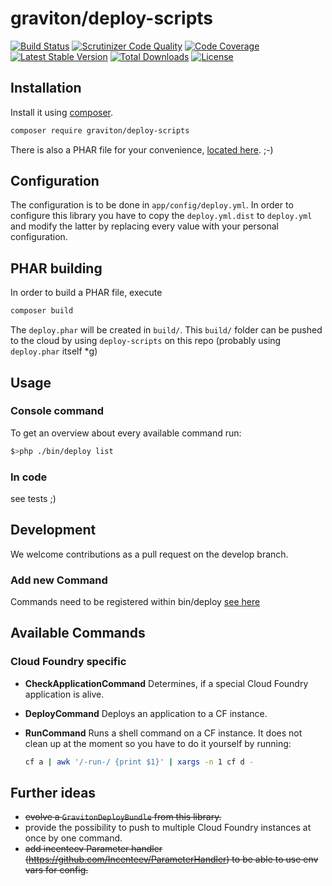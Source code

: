 # graviton/deploy-scripts
[![Build Status](https://travis-ci.org/libgraviton/deploy-scripts.png?branch=develop)](https://travis-ci.org/libgraviton/deploy-scripts) [![Scrutinizer Code Quality](https://scrutinizer-ci.com/g/libgraviton/deploy-scripts/badges/quality-score.png?b=develop)](https://scrutinizer-ci.com/g/libgraviton/deploy-scripts/?branch=develop) [![Code Coverage](https://scrutinizer-ci.com/g/libgraviton/deploy-scripts/badges/coverage.png?b=develop)](https://scrutinizer-ci.com/g/libgraviton/deploy-scripts/?branch=develop) [![Latest Stable Version](https://poser.pugx.org/graviton/deploy-scripts/v/stable.svg)](https://packagist.org/packages/graviton/deploy-scripts) [![Total Downloads](https://poser.pugx.org/graviton/deploy-scripts/downloads.svg)](https://packagist.org/packages/graviton/deploy-scripts) [![License](https://poser.pugx.org/graviton/deploy-scripts/license.svg)](https://packagist.org/packages/graviton/deploy-scripts)

## Installation
Install it using [composer](https://getcomposer.org/).

```bash
composer require graviton/deploy-scripts
```

There is also a PHAR file for your convenience, [located here](https://graviton-deploy-scripts.nova.scapp.io/deploy.phar). ;-)

## Configuration
The configuration is to be done in ``app/config/deploy.yml``.
In order to configure this library you have to copy the ``deploy.yml.dist`` to ``deploy.yml`` and modify the latter 
by replacing every value with your personal configuration. 

## PHAR building
In order to build a PHAR file, execute

```bash
composer build
```

The `deploy.phar` will be created in `build/`. This `build/` folder can be pushed to the cloud by using `deploy-scripts` on this repo
(probably using `deploy.phar` itself *g)

## Usage
### Console command
To get an overview about every available command run:

```bash
$>php ./bin/deploy list
```

### In code
see tests ;) 

## Development
We welcome contributions as a pull request on the develop branch.

### Add new Command
Commands need to be registered within bin/deploy
[see here](http://symfony.com/doc/current/components/console/introduction.html)

## Available Commands
### Cloud Foundry specific
- **CheckApplicationCommand**
  Determines, if a special Cloud Foundry application is alive.
- **DeployCommand**
  Deploys an application to a CF instance.
- **RunCommand**
  Runs a shell command on a CF instance. It does not clean up at the moment so you have to do it yourself by running: 
  
   ```bash
   cf a | awk '/-run-/ {print $1}' | xargs -n 1 cf d -
   ```

## Further ideas
- ~~evolve a ``GravitonDeployBundle`` from this library.~~
- provide the possibility to push to multiple Cloud Foundry instances at once by one command.
- ~~add incenteev Parameter handler (https://github.com/Incenteev/ParameterHandler) to be able to use env vars for config.~~
